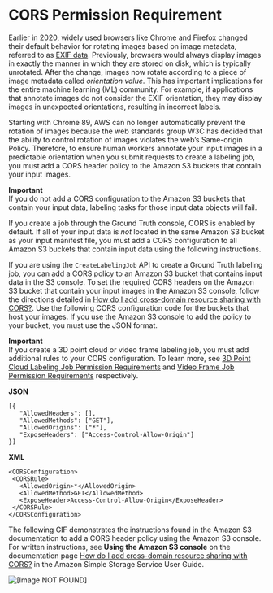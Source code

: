 # CORS Permission Requirement<a name="sms-cors-update"></a>

Earlier in 2020, widely used browsers like Chrome and Firefox changed their default behavior for rotating images based on image metadata, referred to as [EXIF data](https://en.wikipedia.org/wiki/Exif)\. Previously, browsers would always display images in exactly the manner in which they are stored on disk, which is typically unrotated\. After the change, images now rotate according to a piece of image metadata called *orientation value*\. This has important implications for the entire machine learning \(ML\) community\. For example, if applications that annotate images do not consider the EXIF orientation, they may display images in unexpected orientations, resulting in incorrect labels\. 

Starting with Chrome 89, AWS can no longer automatically prevent the rotation of images because the web standards group W3C has decided that the ability to control rotation of images violates the web’s Same\-origin Policy\. Therefore, to ensure human workers annotate your input images in a predictable orientation when you submit requests to create a labeling job, you must add a CORS header policy to the Amazon S3 buckets that contain your input images\.

**Important**  
If you do not add a CORS configuration to the Amazon S3 buckets that contain your input data, labeling tasks for those input data objects will fail\.

If you create a job through the Ground Truth console, CORS is enabled by default\. If all of your input data is *not* located in the same Amazon S3 bucket as your input manifest file, you must add a CORS configuration to all Amazon S3 buckets that contain input data using the following instructions\.

If you are using the `CreateLabelingJob` API to create a Ground Truth labeling job, you can add a CORS policy to an Amazon S3 bucket that contains input data in the S3 console\. To set the required CORS headers on the Amazon S3 bucket that contain your input images in the Amazon S3 console, follow the directions detailed in [How do I add cross\-domain resource sharing with CORS?](https://docs.aws.amazon.com/AmazonS3/latest/user-guide/add-cors-configuration.html)\. Use the following CORS configuration code for the buckets that host your images\. If you use the Amazon S3 console to add the policy to your bucket, you must use the JSON format\.

**Important**  
If you create a 3D point cloud or video frame labeling job, you must add additional rules to your CORS configuration\. To learn more, see [3D Point Cloud Labeling Job Permission Requirements](sms-point-cloud-general-information.md#sms-security-permission-3d-point-cloud) and [Video Frame Job Permission Requirements](sms-video-overview.md#sms-security-permission-video-frame) respectively\. 

**JSON**

```
[{
   "AllowedHeaders": [],
   "AllowedMethods": ["GET"],
   "AllowedOrigins": ["*"],
   "ExposeHeaders": ["Access-Control-Allow-Origin"]
}]
```

**XML**

```
<CORSConfiguration>
 <CORSRule>
   <AllowedOrigin>*</AllowedOrigin>
   <AllowedMethod>GET</AllowedMethod>
   <ExposeHeader>Access-Control-Allow-Origin</ExposeHeader>
 </CORSRule>
</CORSConfiguration>
```

The following GIF demonstrates the instructions found in the Amazon S3 documentation to add a CORS header policy using the Amazon S3 console\. For written instructions, see **Using the Amazon S3 console** on the documentation page [How do I add cross\-domain resource sharing with CORS?](https://docs.aws.amazon.com/AmazonS3/latest/user-guide/add-cors-configuration.html) in the Amazon Simple Storage Service User Guide\.

![\[Image NOT FOUND\]](http://docs.aws.amazon.com/sagemaker/latest/dg/images/sms/gifs/cors-config.gif)
